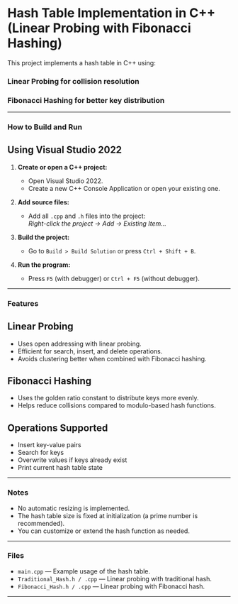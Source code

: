 # Hash Table Implementation in C++ (Linear Probing with Fibonacci Hashing)

This project implements a hash table in C++ using:

### **Linear Probing** for collision resolution
### **Fibonacci Hashing** for better key distribution

---

### How to Build and Run

## Using Visual Studio 2022

1. **Create or open a C++ project:**
   - Open Visual Studio 2022.
   - Create a new C++ Console Application or open your existing one.

2. **Add source files:**
   - Add all `.cpp` and `.h` files into the project:  
     _Right-click the project → Add → Existing Item..._

3. **Build the project:**
   - Go to `Build > Build Solution` or press `Ctrl + Shift + B`.

4. **Run the program:**
   - Press `F5` (with debugger) or `Ctrl + F5` (without debugger).

---

### Features

## **Linear Probing**
  - Uses open addressing with linear probing.
  - Efficient for search, insert, and delete operations.
  - Avoids clustering better when combined with Fibonacci hashing.

## **Fibonacci Hashing**
  - Uses the golden ratio constant to distribute keys more evenly.
  - Helps reduce collisions compared to modulo-based hash functions.

## **Operations Supported**
  - Insert key-value pairs
  - Search for keys
  - Overwrite values if keys already exist
  - Print current hash table state

---

### Notes

- No automatic resizing is implemented.
- The hash table size is fixed at initialization (a prime number is recommended).
- You can customize or extend the hash function as needed.

---

### Files

- `main.cpp` — Example usage of the hash table.
- `Traditional_Hash.h / .cpp` — Linear probing with traditional hash.
- `Fibonacci_Hash.h / .cpp` — Linear probing with Fibonacci hash.

---
